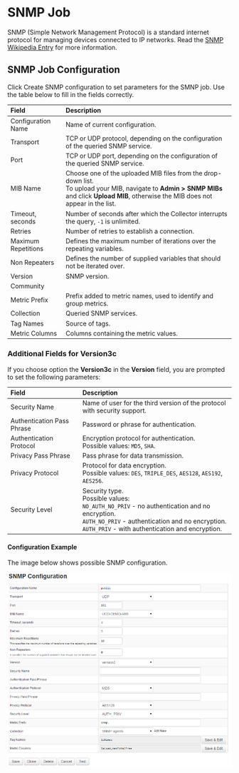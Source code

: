 # SNMP Job

SNMP (Simple Network Management Protocol) is a standard internet protocol for managing devices connected to IP networks. Read the [SNMP Wikipedia Entry](https://en.wikipedia.org/wiki/Simple_Network_Management_Protocol "SNMP") for more information.

## SNMP Job Configuration

Click Create SNMP configuration to set parameters for the SMNP job.
Use the table below to fill in the fields correctly.

| Field          | Description  |
| :------------- |:-------------|
| Configuration Name | Name of current configuration. |
| Transport | TCP or UDP protocol, depending on the configuration of the queried SNMP service. |
| Port | TCP or UDP port, depending on the configuration of the queried SNMP service. |
| MIB Name | Choose one of the uploaded MIB files from the drop-down list.<br> To upload your MIB, navigate to **Admin > SNMP MIBs** and click **Upload MIB**, otherwise the MIB does not appear in the list. |
| Timeout, seconds | Number of seconds after which the Collector interrupts the query, `-1` is unlimited. |
| Retries | Number of retries to establish a connection. |
| Maximum Repetitions | Defines the maximum number of iterations over the repeating variables. |
| Non Repeaters | Defines the number of supplied variables that should not be iterated over. |
| Version | SNMP version. |
| Community |  |
| Metric Prefix | Prefix added to metric names, used to identify and group metrics. |
| Collection | Queried SNMP services. |
| Tag Names | Source of tags. |
| Metric Columns | Columns containing the metric values. |

### Additional Fields for Version3c

If you choose option the **Version3c** in the **Version** field, you are prompted to set the following parameters:

| Field          | Description  |
| :------------- |:-------------|
| Security Name | Name of user for the third version of the protocol with security support. |
| Authentication Pass Phrase | Password or phrase for authentication. |
| Authentication Protocol | Encryption protocol for authentication.<br >Possible values: `MD5`, `SHA`. |
| Privacy Pass Phrase| Pass phrase for data transmission. |
| Privacy Protocol | Protocol for data encryption.<br> Possible values: `DES`, `TRIPLE_DES`, `AES128`, `AES192`, `AES256`. |
| Security Level | Security type. <br> Possible values:<br>`NO_AUTH_NO_PRIV` - no authentication and no encryption. <br> `AUTH_NO_PRIV` - authentication and no encryption. <br> `AUTH_PRIV` - with authentication and encryption. |

#### Configuration Example

The image below shows possible SNMP configuration.

![SNMP Configuration](./images/SNMP.png)

